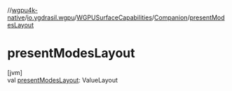 //[wgpu4k-native](../../../../index.md)/[io.ygdrasil.wgpu](../../index.md)/[WGPUSurfaceCapabilities](../index.md)/[Companion](index.md)/[presentModesLayout](present-modes-layout.md)

# presentModesLayout

[jvm]\
val [presentModesLayout](present-modes-layout.md): ValueLayout